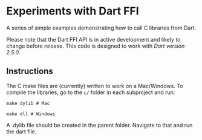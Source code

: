 # Experiments with Dart FFI

A series of simple examples demonstrating how to call C libraries from Dart.

Please note that the Dart FFI API is in active development and likely to change
before release. This code is designed to work with *Dart version 2.5.0*.

## Instructions

The C make files are (currently) written to work on a Mac/Windows. To compile the
libraries, go to the `c/` folder in each subproject and run:

```shell
make dylib # Mac
```

```shell
make dll # Windows
```

A .dylib file should be created in the parent folder. Navigate to that and run
the dart file.

